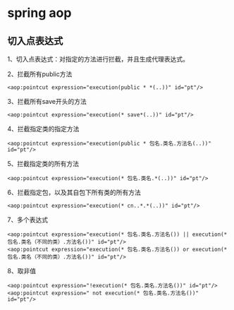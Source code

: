 # spring aop


## 切入点表达式

1、切入点表达式：对指定的方法进行拦截，并且生成代理表达式。

2、拦截所有public方法

```
<aop:pointcut expression="execution(public * *(..))" id="pt"/>
```
3、拦截所有save开头的方法

```
<aop:pointcut expression="execution(* save*(..))" id="pt"/>
```
4、拦截指定类的指定方法
```
<aop:pointcut expression="execution(public * 包名.类名.方法名(..))" id="pt"/>
```

5、拦截指定类的所有方法

```
<aop:pointcut expression="execution(* 包名.类名.*(..))" id="pt"/>
```
6、拦截指定包，以及其自包下所有类的所有方法

```
<aop:pointcut expression="execution(* cn..*.*(..))" id="pt"/>
```

7、多个表达式
```
<aop:pointcut expression="execution(* 包名.类名.方法名()) || execution(* 包名.类名（不同的类）.方法名())" id="pt"/>
<aop:pointcut expression="execution(* 包名.类名.方法名()) or execution(* 包名.类名（不同的类）.方法名())" id="pt"/>
```
8、取非值
```
<aop:pointcut expression="!execution(* 包名.类名.方法名())" id="pt"/>
<aop:pointcut expression=" not execution(* 包名.类名.方法名())" id="pt"/>
```
